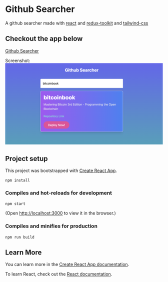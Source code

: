 # Github Searcher

A github searcher made with [react](https://react.dev/) and [redux-toolkit](https://redux-toolkit.js.org/) and [tailwind-css](https://tailwindcss.com/docs/installation)

## Checkout the app below

[Github Searcher](https://github-repo-searchbar.netlify.app/)

Screenshot:
![github repo searcher](github-repo-searcher.png)

## Project setup

This project was bootstrapped with [Create React App](https://github.com/facebook/create-react-app).

```
npm install
```

### Compiles and hot-reloads for development

```
npm start
```

(Open [http://localhost:3000](http://localhost:3000) to view it in the browser.)

### Compiles and minifies for production

```
npm run build
```

## Learn More

You can learn more in the [Create React App documentation](https://facebook.github.io/create-react-app/docs/getting-started).

To learn React, check out the [React documentation](https://reactjs.org/).
